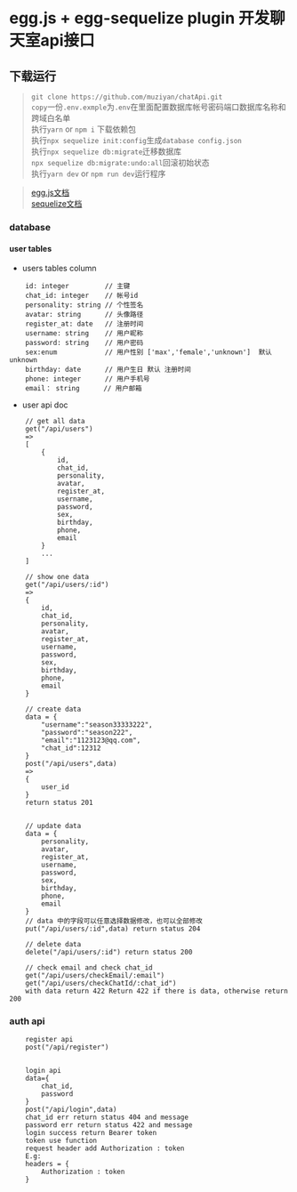 # egg.js + egg-sequelize plugin 开发聊天室api接口

## 下载运行

>`git clone https://github.com/muziyan/chatApi.git`  
>`copy`一份`.env.exmple`为`.env`在里面配置数据库帐号密码端口数据库名称和跨域白名单  
>执行`yarn` or `npm i` 下载依赖包  
>执行`npx sequelize init:config`生成`database config.json`  
>执行`npx sequelize db:migrate`迁移数据库  
>`npx sequelize db:migrate:undo:all`回滚初始状态  
>执行`yarn dev` or `npm run dev`运行程序

> [egg.js文档](https://eggjs.org/)  
> [sequelize文档](https://sequelize.org/)

### database
#### user tables

- users tables column
```
    id: integer         // 主键 
    chat_id: integer    // 帐号id
    personality: string // 个性签名
    avatar: string      // 头像路径
    register_at: date   // 注册时间
    username: string    // 用户昵称
    password: string    // 用户密码
    sex:enum            // 用户性别 ['max','female','unknown']  默认 unknown
    birthday: date      // 用户生日 默认 注册时间
    phone: integer      // 用户手机号
    email： string      // 用户邮箱
```

- user api doc

```
    // get all data
    get("/api/users") 
    =>
    [
        {
            id,
            chat_id,
            personality,
            avatar,
            register_at,
            username,
            password,
            sex,
            birthday,
            phone,
            email
        }
        ...
    ]

    // show one data
    get("/api/users/:id")
    =>
    {
        id,
        chat_id,
        personality,
        avatar,
        register_at,
        username,
        password,
        sex,
        birthday,
        phone,
        email
    }

    // create data
    data = {
       	"username":"season33333222",
	    "password":"season222",
    	"email":"1123123@qq.com",
	    "chat_id":12312 
    }
    post("/api/users",data)
    => 
    {
        user_id
    }
    return status 201


    // update data
    data = {
        personality,
        avatar,
        register_at,
        username,
        password,
        sex,
        birthday,
        phone,
        email
    }
    // data 中的字段可以任意选择数据修改，也可以全部修改
    put("/api/users/:id",data) return status 204

    // delete data
    delete("/api/users/:id") return status 200

    // check email and check chat_id
    get("/api/users/checkEmail/:email")
    get("/api/users/checkChatId/:chat_id") 
    with data return 422 Return 422 if there is data, otherwise return 200
```

### auth api

``` 
    register api
    post("/api/register")


    login api
    data={
        chat_id,
        password
    }
    post("/api/login",data)
    chat_id err return status 404 and message
    password err return status 422 and message
    login success return Bearer token
    token use function
    request header add Authorization : token 
    E.g:
    headers = {
        Authorization : token
    }
```
